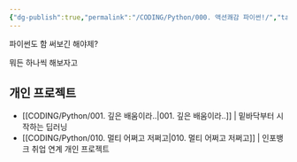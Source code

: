 ```yaml
---
{"dg-publish":true,"permalink":"/CODING/Python/000. 액션쾌감 파이썬!/","tags":["파이썬","코딩공부"],"noteIcon":"2"}
---
```



파이썬도 함 써보긴 해야제?


뭐든 하나씩 해보자고

## 개인 프로젝트
- [[CODING/Python/001. 깊은 배움이라..\|001. 깊은 배움이라..]]  | 밑바닥부터 시작하는 딥러닝
- [[CODING/Python/010. 멀티 어쩌고 저쩌고\|010. 멀티 어쩌고 저쩌고]] | 인포뱅크 취업 연계 개인 프로젝트
